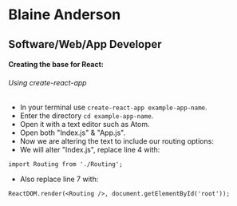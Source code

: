 # Blaine Anderson
## Software/Web/App Developer

#### Creating the base for React:
###### Using create-react-app
  * In your terminal use `create-react-app example-app-name`.
  * Enter the directory `cd example-app-name`.
  * Open it with a text editor such as Atom.
  * Open both "Index.js" & "App.js".
  * Now we are altering the text to include our routing options:
  * We will alter "Index.js", replace line 4 with:
  ~~~
  import Routing from './Routing';
  ~~~
  * Also replace line 7 with:
  ~~~
  ReactDOM.render(<Routing />, document.getElementById('root'));
  ~~~
